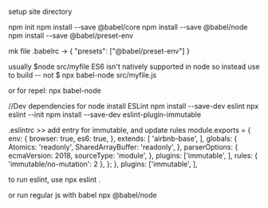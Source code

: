 setup site directory

npm init
npm install --save @babel/core
npm install --save @babel/node
npm install --save @babel/preset-env

mk file .babelrc
   ->
    {
    "presets": ["@babel/preset-env"]
}

usually $node src/myfile
ES6 isn't natively supported in node so instead use
to build -- not 
$ npx babel-node src/myfile.js

or for repel:
npx babel-node

//Dev dependencies for node
install ESLint
npm install --save-dev eslint
npx eslint --init
npm install --save-dev eslint-plugin-immutable

.eslintrc >> add entry for immutable, and update rules 
module.exports = {
  env: {
    browser: true,
    es6: true,
  },
  extends: [
    'airbnb-base',
  ],
  globals: {
    Atomics: 'readonly',
    SharedArrayBuffer: 'readonly',
  },
  parserOptions: {
    ecmaVersion: 2018,
    sourceType: 'module',
  },
    plugins: ['immutable',
  ],
  rules: {
    'immutable/no-mutation': 2
  },
};
},
    plugins: ['immutable',
  ],


to run eslint, use
npx eslint .

or run regular js with babel
npx @babel/node <filename>
